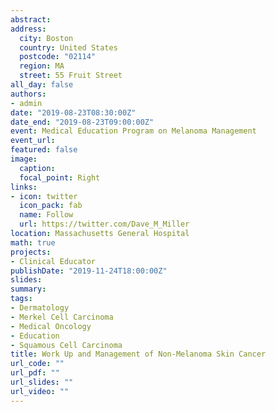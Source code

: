 ```yaml
---
abstract: 
address: 
  city: Boston
  country: United States
  postcode: "02114"
  region: MA
  street: 55 Fruit Street
all_day: false
authors: 
- admin
date: "2019-08-23T08:30:00Z"
date_end: "2019-08-23T09:00:00Z"
event: Medical Education Program on Melanoma Management
event_url: 
featured: false
image:
  caption: 
  focal_point: Right
links:
- icon: twitter
  icon_pack: fab
  name: Follow
  url: https://twitter.com/Dave_M_Miller
location: Massachusetts General Hospital
math: true
projects:
- Clinical Educator
publishDate: "2019-11-24T18:00:00Z"
slides: 
summary: 
tags: 
- Dermatology
- Merkel Cell Carcinoma
- Medical Oncology
- Education
- Squamous Cell Carcinoma
title: Work Up and Management of Non-Melanoma Skin Cancer 
url_code: ""
url_pdf: ""
url_slides: ""
url_video: ""
---
```

